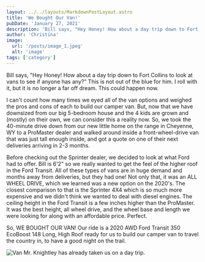 ```yaml
---
layout: ../../layouts/MarkdownPostLayout.astro
title: 'We Bought Our Van!'
pubDate: 'January 27, 2021'
description: 'Bill says, "Hey Honey! How about a day trip down to Fort Collins to look at vans to see if anyone has any?" This is not out of the blue for him. I roll with it, but it...'
author: 'Christina'
image:
  url: '/posts/image_1.jpeg'
  alt: 'image'
tags: ['category']
---
```


Bill says, "Hey Honey! How about a day trip down to Fort Collins to look at vans to see if anyone has any?" This is not out of the blue for him. I roll with it, but it is no longer a far off dream. This could happen now.

I can't count how many times we eyed all of the van options and weighed the pros and cons of each to build our camper van. But, now that we have downsized from our big 5-bedroom house and the 4 kids are grown and (mostly) on their own, we can consider this a reality now. So, we took the 40-minute drive down from our new little home on the range in Cheyenne, WY to a ProMaster dealer and walked around inside a front-wheel-drive van that was just tall enough inside, and got a quote on one of their next deliveries arriving in 2-3 months.

Before checking out the Sprinter dealer, we decided to look at what Ford had to offer. Bill is 6'2" so we really wanted to get the feel of the higher roof in the Ford Transit. All of these types of vans are in huge demand and months away from deliveries, but they had one! Not only that, it was an ALL WHEEL DRIVE, which we learned was a new option on the 2020's. The closest comparison to that is the Sprinter 4X4 which is so much more expensive and we didn't think we wanted to deal with diesel engines. The ceiling height in the Ford Transit is a few inches higher than the ProMaster. It was the best height, all wheel drive, and the wheel base and length we were looking for along with an affordable price. Perfect.

So, WE BOUGHT OUR VAN! Our ride is a 2020 AWD Ford Transit 350 EcoBoost 148 Long, High Roof ready for us to build our camper van to travel the country in, to have a good night on the trail.

![Van](images/posts/IMG_0769.png 'Mr. Knightley has already taken us on a day trip.')
Mr. Knightley has already taken us on a day trip.
